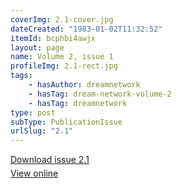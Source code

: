 ```yaml
---
coverImg: 2.1-cover.jpg
dateCreated: "1983-01-02T11:32:52"
itemId: bcphbi4awjx
layout: page
name: Volume 2, issue 1
profileImg: 2.1-rect.jpg
tags:
    - hasAuthor: dreamnetwork
    - hasTag: dream-network-volume-2
    - hasTag: dreamnetwork
type: post
subType: PublicationIssue
urlSlug: "2.1"
---
```


<p style="margin-block-end: 5px; margin-block-start: 5px;"><a href="../files/pdfs/Volume_2/2.1-Dream-Craft-Volume-2-No-1.pdf" download="">Download issue 2.1</a></p><p style="margin-block-end: 5px; margin-block-start: 5px;"><a href="../files/pdfs/Volume_2/2.1-Dream-Craft-Volume-2-No-1.pdf">View online</a></p>

